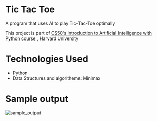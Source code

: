 # Tic Tac Toe
<p>A program that uses AI to play Tic-Tac-Toe optimally</p>
<P>This project is part of <a href="https://pll.harvard.edu/course/cs50s-introduction-artificial-intelligence-python">CS50's Introduction to Artificial Intelligence with Python course </a>, Harvard University</P>

# Technologies Used

<ul>
  <li>Python</li>
  <li>Data Structures and algorithems: Minimax</li>
</ul>

# Sample output

<img src="" alt="sample_output">
